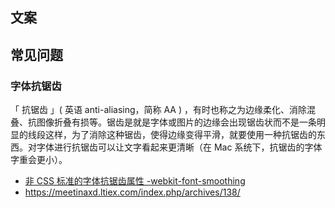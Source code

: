 ## 文案

## 常见问题

### 字体抗锯齿

「 抗锯齿 」( 英语 anti-aliasing，简称 AA ) ，有时也称之为边缘柔化、消除混叠、抗图像折叠有损等。锯齿是就是字体或图片的边缘会出现锯齿状而不是一条明显的线段这样，为了消除这种锯齿，使得边缘变得平滑，就要使用一种抗锯齿的东西。对字体进行抗锯齿可以让文字看起来更清晰（在 Mac 系统下，抗锯齿的字体字重会更小）。

- [非 CSS 标准的字体抗锯齿属性 -webkit-font-smoothing](https://www.twle.cn/t/281)
- https://meetinaxd.ltiex.com/index.php/archives/138/
